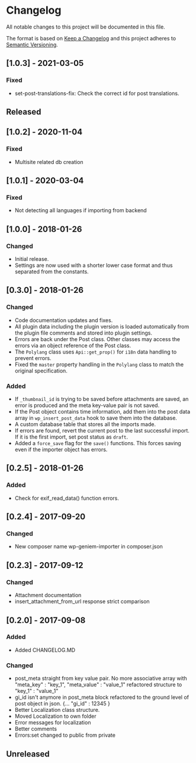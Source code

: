 # Changelog
All notable changes to this project will be documented in this file.

The format is based on [Keep a Changelog](http://keepachangelog.com/en/1.0.0/)
and this project adheres to [Semantic Versioning](http://semver.org/spec/v2.0.0.html).

## [1.0.3] - 2021-03-05

### Fixed
- set-post-translations-fix: Check the correct id for post translations.

## Released

## [1.0.2] - 2020-11-04

### Fixed
- Multisite related db creation

## [1.0.1] - 2020-03-04

### Fixed
- Not detecting all languages if importing from backend

## [1.0.0] - 2018-01-26

### Changed

- Initial release.
- Settings are now used with a shorter lower case format and thus separated from the constants.

## [0.3.0] - 2018-01-26

### Changed

- Code documentation updates and fixes.
- All plugin data including the plugin version is loaded automatically from the plugin file comments and stored into plugin settings.
- Errors are back under the Post class. Other classes may access the errors via an object reference of the Post class.
- The `Polylang` class uses `Api::get_prop()` for `i18n` data handling to prevent errors.
- Fixed the `master` property handling in the `Polylang` class to match the original specification.

### Added

- If `_thumbnail_id` is trying to be saved before attachments are saved, an error is produced and the meta key-value pair is not saved.
- If the Post object contains time information, add them into the post data array in `wp_insert_post_data` hook to save them into the database.
- A custom database table that stores all the imports made.
- If errors are found, revert the current post to the last successful import. If it is the first import, set post status as `draft`.
- Added a `force_save` flag for the `save()` functions. This forces saving even if the importer object has errors.

## [0.2.5] - 2018-01-26

### Added
- Check for exif_read_data() function errors.

## [0.2.4] - 2017-09-20

### Changed

- New composer name wp-geniem-importer in composer.json

## [0.2.3] - 2017-09-12

### Changed

- Attachment documentation
- insert_attachment_from_url response strict comparison

## [0.2.0] - 2017-09-08

### Added

- Added CHANGELOG.MD

### Changed

- post_meta straight from key value pair. No more associative array with "meta_key" : "key_1", "meta_value" : "value_1" refactored structure to "key_1" : "value_1"
- gi_id isn't anymore in post_meta block refactored to the ground level of post object in json. {... "gi_id" : 12345 }
- Better Localization class structure.
- Moved Localization to own folder
- Error messages for localization
- Better comments
- Errors:set changed to public from private

## Unreleased
